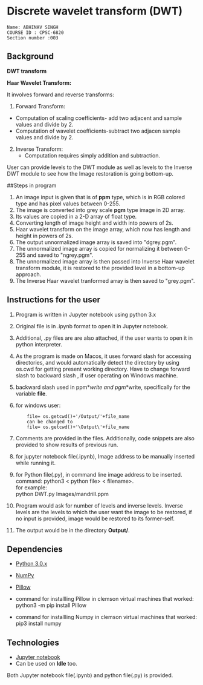 
# Discrete wavelet transform (DWT)


	Name: ABHINAV SINGH 
	COURSE ID : CPSC-6820 
	Section number :003 


## Background 

**DWT transform**

**Haar Wavelet Transform:**

It involves forward and reverse transforms:

1. Forward Transform:
 * 	Computation of scaling coefficients- add two adjacent and sample values and divide by 2.
 *  Computation of wavelet coefficients-subtract two adjacen sample values and divide by 2.
2.  Inverse Transform:
	* Computation requires simply addition and subtraction.
	

User can provide levels to the DWT module as well as levels to the Inverse DWT  module to see how the Image restoration is going bottom-up.


##Steps in program
1. An image input is given that is of **ppm** type, which is in RGB colored type and has pixel values between 0-255.
2. The image is converted into grey scale **pgm** type image in 2D array.
3. Its values are copied in a 2-D array of float type.
4. Converting length of image height and width into powers of 2s.
5. Haar wavelet transform on the image array, which now has length and height in powers of 2s.
6. The output unnormalized image array is saved into "dgrey.pgm".
7. The unnormalized image array is copied for normalizing it between 0-255 and saved to "ngrey.pgm".
8. The unnormalized image array is then passed into Inverse Haar wavelet transform module, it is restored to the provided level in a bottom-up approach.
9. The Inverse Haar wavelet tranformed array is then saved to "grey.pgm".






## Instructions for the user
1. Program is written in Jupyter notebook using python 3.x
2. Original file is in .ipynb format to open it in Jupyter notebook.
3. Additional, .py files are are also attached, if the user wants to open it in python interpreter.
4. As the program is made on Macos, it uses forward slash for accessing directories, and would automatically detect the directory by using os.cwd for getting present working directory. Have to change forward slash to backward slash , if user operating on Windows machine. 
5. backward slash used in ppm*_*write and pgm*_*write, specifically for the variable **file**.
6. for windows user:

           file= os.getcwd()+'/Output/'+file_name
           can be changed to
           file= os.getcwd()+'\Output\'+file_name
7. Comments are provided in the files. Additionally, code snippets are also provided to show results of previous run.
8. for jupyter notebook file(.ipynb), Image address to be manually inserted while running it.
9. for Python file(.py), in command line image address to be inserted.</br>
	command: python3  < python file>  < filename>.</br>
	for example: </br>
	python DWT.py Images/mandrill.ppm
10. Program would ask for number of levels and inverse levels. Inverse levels are the levels to which the user want the image to be restored, if no input is provided, image would be restored to its former-self.
11. The output would be in the directory **Output/**.

	
	
	




           
## Dependencies
* [Python 3.0.x](https://www.python.org/download/releases/3.0/)
* [NumPy](https://numpy.org/)
* [Pillow](https://pillow.readthedocs.io/en/stable/)
* command for installling Pillow in clemson virtual machines that worked:</br>
	python3 -m pip install Pillow

* command for installling Numpy in clemson virtual machines that worked:</br>
		pip3 install numpy

	
	
		


## Technologies
* [Jupyter notebook](https://jupyter.org/)
* Can be used on **Idle**  too.



Both Jupyter notebook file(.ipynb) and python file(.py) is provided.

           

